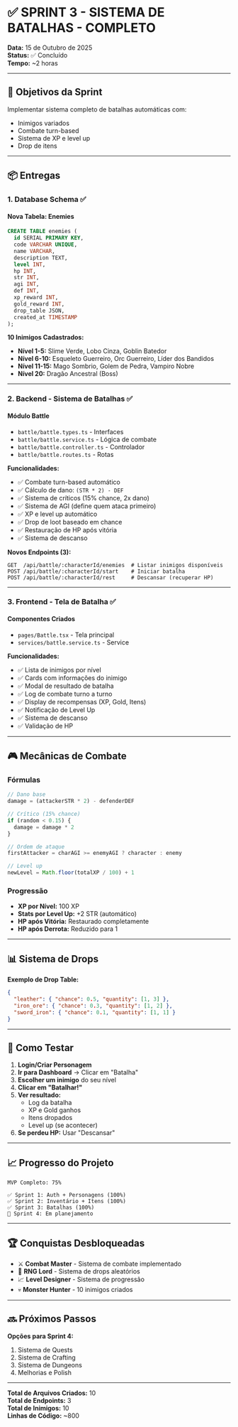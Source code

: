 # ✅ SPRINT 3 - SISTEMA DE BATALHAS - COMPLETO

**Data:** 15 de Outubro de 2025  
**Status:** ✅ Concluído  
**Tempo:** ~2 horas

---

## 🎯 Objetivos da Sprint

Implementar sistema completo de batalhas automáticas com:
- Inimigos variados
- Combate turn-based
- Sistema de XP e level up
- Drop de itens

---

## 📦 Entregas

### 1. Database Schema ✅

#### Nova Tabela: Enemies
```sql
CREATE TABLE enemies (
  id SERIAL PRIMARY KEY,
  code VARCHAR UNIQUE,
  name VARCHAR,
  description TEXT,
  level INT,
  hp INT,
  str INT,
  agi INT,
  def INT,
  xp_reward INT,
  gold_reward INT,
  drop_table JSON,
  created_at TIMESTAMP
);
```

**10 Inimigos Cadastrados:**
- **Nível 1-5:** Slime Verde, Lobo Cinza, Goblin Batedor
- **Nível 6-10:** Esqueleto Guerreiro, Orc Guerreiro, Líder dos Bandidos
- **Nível 11-15:** Mago Sombrio, Golem de Pedra, Vampiro Nobre
- **Nível 20:** Dragão Ancestral (Boss)

---

### 2. Backend - Sistema de Batalhas ✅

#### Módulo Battle
- `battle/battle.types.ts` - Interfaces
- `battle/battle.service.ts` - Lógica de combate
- `battle/battle.controller.ts` - Controlador
- `battle/battle.routes.ts` - Rotas

**Funcionalidades:**
- ✅ Combate turn-based automático
- ✅ Cálculo de dano: `(STR * 2) - DEF`
- ✅ Sistema de críticos (15% chance, 2x dano)
- ✅ Sistema de AGI (define quem ataca primeiro)
- ✅ XP e level up automático
- ✅ Drop de loot baseado em chance
- ✅ Restauração de HP após vitória
- ✅ Sistema de descanso

**Novos Endpoints (3):**
```
GET  /api/battle/:characterId/enemies  # Listar inimigos disponíveis
POST /api/battle/:characterId/start    # Iniciar batalha
POST /api/battle/:characterId/rest     # Descansar (recuperar HP)
```

---

### 3. Frontend - Tela de Batalha ✅

#### Componentes Criados
- `pages/Battle.tsx` - Tela principal
- `services/battle.service.ts` - Service

**Funcionalidades:**
- ✅ Lista de inimigos por nível
- ✅ Cards com informações do inimigo
- ✅ Modal de resultado de batalha
- ✅ Log de combate turno a turno
- ✅ Display de recompensas (XP, Gold, Itens)
- ✅ Notificação de Level Up
- ✅ Sistema de descanso
- ✅ Validação de HP

---

## 🎮 Mecânicas de Combate

### Fórmulas
```typescript
// Dano base
damage = (attackerSTR * 2) - defenderDEF

// Crítico (15% chance)
if (random < 0.15) {
  damage = damage * 2
}

// Ordem de ataque
firstAttacker = charAGI >= enemyAGI ? character : enemy

// Level up
newLevel = Math.floor(totalXP / 100) + 1
```

### Progressão
- **XP por Nível:** 100 XP
- **Stats por Level Up:** +2 STR (automático)
- **HP após Vitória:** Restaurado completamente
- **HP após Derrota:** Reduzido para 1

---

## 📊 Sistema de Drops

**Exemplo de Drop Table:**
```json
{
  "leather": { "chance": 0.5, "quantity": [1, 3] },
  "iron_ore": { "chance": 0.3, "quantity": [1, 2] },
  "sword_iron": { "chance": 0.1, "quantity": [1, 1] }
}
```

---

## 🧪 Como Testar

1. **Login/Criar Personagem**
2. **Ir para Dashboard** → Clicar em "Batalha"
3. **Escolher um inimigo** do seu nível
4. **Clicar em "Batalhar!"**
5. **Ver resultado:**
   - Log da batalha
   - XP e Gold ganhos
   - Itens dropados
   - Level up (se acontecer)
6. **Se perdeu HP:** Usar "Descansar"

---

## 📈 Progresso do Projeto

```
MVP Completo: 75%

✅ Sprint 1: Auth + Personagens (100%)
✅ Sprint 2: Inventário + Itens (100%)
✅ Sprint 3: Batalhas (100%)
🔄 Sprint 4: Em planejamento
```

---

## 🏆 Conquistas Desbloqueadas

- ⚔️ **Combat Master** - Sistema de combate implementado
- 🎲 **RNG Lord** - Sistema de drops aleatórios
- 📈 **Level Designer** - Sistema de progressão
- 💀 **Monster Hunter** - 10 inimigos criados

---

## 🔜 Próximos Passos

**Opções para Sprint 4:**
1. Sistema de Quests
2. Sistema de Crafting
3. Sistema de Dungeons
4. Melhorias e Polish

---

**Total de Arquivos Criados:** 10  
**Total de Endpoints:** 3  
**Total de Inimigos:** 10  
**Linhas de Código:** ~800
